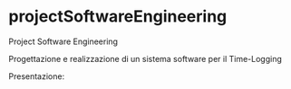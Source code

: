 # projectSoftwareEngineering
Project Software Engineering

Progettazione e realizzazione di un sistema software per il Time-Logging

Presentazione: 
